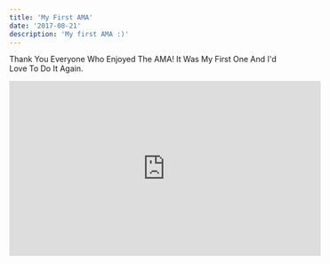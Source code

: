 ```yaml
---
title: 'My First AMA'
date: '2017-08-21'
description: 'My first AMA :)'
---
```


Thank You Everyone Who Enjoyed The AMA! It Was My First One And I'd Love To Do It Again.

<iframe width="560" height="315" src="https://www.youtube.com/embed/DXJO3AraeMQ" frameborder="0" allow="accelerometer; autoplay; encrypted-media; gyroscope; picture-in-picture" allowfullscreen></iframe>